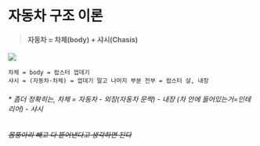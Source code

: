 # 자동차 구조 이론

> ####  자동차 = 차체(body) + 샤시(Chasis)


  <img src="https://github.com/lkeonwoo94/Automotive-Engineering/blob/master/%EC%9E%90%EB%8F%99%EC%B0%A8%20%EA%B5%AC%EC%A1%B0%20%EC%9D%B4%EB%A1%A0/img/%EC%B0%A8%EB%9F%89-%EB%B0%94%EB%94%94%20%EC%83%A4%EC%8B%9C.jpg">

```
차체 = body = 랍스터 껍데기
샤시 = (자동차-차체) = 껍데기 말고 나머지 부분 전부 = 랍스터 살, 내장 
```

######  * 좀더 정확히는, 차체 = 자동차 - 외장(자동차 문짝) - 내장 (차 안에 들어있는거=인테리어) - 샤시
######  ~~_몸뚱아리 빼고 다 뜯어낸다고 생각하면 된다_~~





